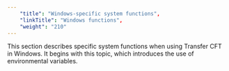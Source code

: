 ```yaml
---
    "title": "Windows-specific system functions",
    "linkTitle": "Windows functions",
    "weight": "210"
---
```

This section describes specific system functions when using Transfer CFT
in Windows. It begins with this topic, which introduces the use of environmental
variables.
